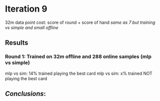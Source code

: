 # Iteration 9
32m data point
cost: score of round + score of hand
_same as 7 but training vs simple and small offline_

## Results
### Round 1: Trained on 32m offline and 288 online samples (mlp vs simple)
mlp vs sim: 14% trained playing the best card
mlp vs sim: x% trained NOT playing the best card

*Conclusions*:
- 

